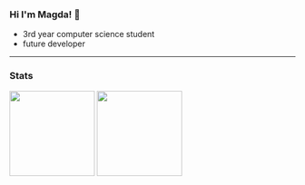### Hi I'm Magda! 👋
* 3rd year computer science student
* future developer
__________________________________________________________________________________________________________________________
### Stats

<img height="150em" src="https://github-readme-stats.vercel.app/api?username=trzcinska-magdalena&theme=radical&show_icons=true"/>
<img height="150em" src="https://github-readme-stats.vercel.app/api/top-langs/?username=trzcinska-magdalena&layout=compact&langs_count=8&theme=radical"/>   

<!--
**trzcinska-magdalena/trzcinska-magdalena** is a ✨ _special_ ✨ repository because its `README.md` (this file) appears on your GitHub profile.

Here are some ideas to get you started:

- 🔭 I’m currently working on ...
- 🌱 I’m currently learning ...
- 👯 I’m looking to collaborate on ...
- 🤔 I’m looking for help with ...
- 💬 Ask me about ...
- 📫 How to reach me: ...
- 😄 Pronouns: ...
- ⚡ Fun fact: ...
-->

